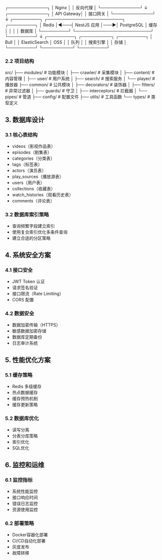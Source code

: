 ┌─────────────┐
│ Nginx │
│ 反向代理 │
└─────────────┘
↓
┌─────────────┐
│ API Gateway│
│ 接口网关 │
└─────────────┘
↓
┌─────────┐ ┌─────────────────────────┐ ┌─────────┐
│ Redis │◄───┤ NestJS 应用 │───►│ PostgreSQL
│ 缓存 │ │ │ │ 数据库 │
└─────────┘ └─────────────────────────┘ └─────────┘
↓
┌─────────┐ ┌──────────┐ ┌─────────┐
│ Bull │ │ ElasticSearch │ OSS │
│ 队列 │ │ 搜索引擎 │ │ 存储 │
└─────────┘ └──────────┘ └─────────┘
### 2.2 项目结构

src/
├── modules/ # 功能模块
│ ├── crawler/ # 采集模块
│ ├── content/ # 内容管理
│ ├── user/ # 用户系统
│ ├── search/ # 搜索服务
│ └── player/ # 播放器
├── common/ # 公共模块
│ ├── decorators/ # 装饰器
│ ├── filters/ # 异常过滤器
│ ├── guards/ # 守卫
│ ├── interceptors/ # 拦截器
│ └── pipes/ # 管道
├── config/ # 配置文件
├── utils/ # 工具函数
└── types/ # 类型定义


## 3. 数据库设计

### 3.1 核心表结构
- videos（影视作品表）
- episodes（剧集表）
- categories（分类表）
- tags（标签表）
- actors（演员表）
- play_sources（播放源表）
- users（用户表）
- collections（收藏表）
- watch_histories（观看历史表）
- comments（评论表）

### 3.2 数据库索引策略
- 查询频繁字段建立索引
- 使用复合索引优化多条件查询
- 建立合适的分区策略

## 4. 系统安全方案

### 4.1 接口安全
- JWT Token 认证
- 请求签名验证
- 接口限流（Rate Limiting）
- CORS 配置

### 4.2 数据安全
- 数据加密传输（HTTPS）
- 敏感数据加密存储
- 数据库定期备份
- 日志审计系统

## 5. 性能优化方案

### 5.1 缓存策略
- Redis 多级缓存
- 热点数据缓存
- 缓存预热机制
- 缓存更新策略

### 5.2 数据库优化
- 读写分离
- 分表分库策略
- 索引优化
- SQL优化

## 6. 监控和运维

### 6.1 监控指标
- 系统性能监控
- 接口响应时间
- 错误日志监控
- 资源使用监控

### 6.2 部署策略
- Docker容器化部署
- CI/CD自动化部署
- 灰度发布
- 故障转移
